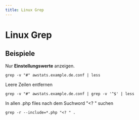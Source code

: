 ```yaml
---
title: Linux Grep
---
```


# Linux Grep

## Beispiele

Nur **Einstellungswerte** anzeigen.

`grep -v "#" awstats.example.de.conf | less`

Leere Zeilen entfernen

`grep -v "#" awstats.example.de.conf | grep -v '^$' | less`

In allen .php files nach dem Suchword "&lt;? " suchen

`grep -r --include=*.php "<? " .`
